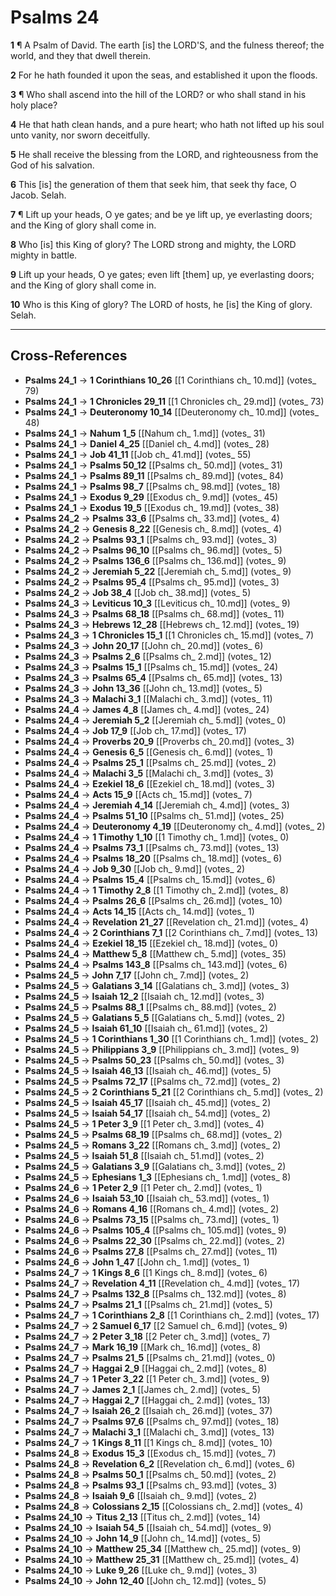 # Psalms 24

**1** ¶ A Psalm of David. The earth [is] the LORD'S, and the fulness thereof; the world, and they that dwell therein.

**2** For he hath founded it upon the seas, and established it upon the floods.

**3** ¶ Who shall ascend into the hill of the LORD? or who shall stand in his holy place?

**4** He that hath clean hands, and a pure heart; who hath not lifted up his soul unto vanity, nor sworn deceitfully.

**5** He shall receive the blessing from the LORD, and righteousness from the God of his salvation.

**6** This [is] the generation of them that seek him, that seek thy face, O Jacob. Selah.

**7** ¶ Lift up your heads, O ye gates; and be ye lift up, ye everlasting doors; and the King of glory shall come in.

**8** Who [is] this King of glory? The LORD strong and mighty, the LORD mighty in battle.

**9** Lift up your heads, O ye gates; even lift [them] up, ye everlasting doors; and the King of glory shall come in.

**10** Who is this King of glory? The LORD of hosts, he [is] the King of glory. Selah.

---

## Cross-References

- **Psalms 24_1** → **1 Corinthians 10_26** [[1 Corinthians ch_ 10.md]] (votes_ 79)
- **Psalms 24_1** → **1 Chronicles 29_11** [[1 Chronicles ch_ 29.md]] (votes_ 73)
- **Psalms 24_1** → **Deuteronomy 10_14** [[Deuteronomy ch_ 10.md]] (votes_ 48)
- **Psalms 24_1** → **Nahum 1_5** [[Nahum ch_ 1.md]] (votes_ 31)
- **Psalms 24_1** → **Daniel 4_25** [[Daniel ch_ 4.md]] (votes_ 28)
- **Psalms 24_1** → **Job 41_11** [[Job ch_ 41.md]] (votes_ 55)
- **Psalms 24_1** → **Psalms 50_12** [[Psalms ch_ 50.md]] (votes_ 31)
- **Psalms 24_1** → **Psalms 89_11** [[Psalms ch_ 89.md]] (votes_ 84)
- **Psalms 24_1** → **Psalms 98_7** [[Psalms ch_ 98.md]] (votes_ 18)
- **Psalms 24_1** → **Exodus 9_29** [[Exodus ch_ 9.md]] (votes_ 45)
- **Psalms 24_1** → **Exodus 19_5** [[Exodus ch_ 19.md]] (votes_ 38)
- **Psalms 24_2** → **Psalms 33_6** [[Psalms ch_ 33.md]] (votes_ 4)
- **Psalms 24_2** → **Genesis 8_22** [[Genesis ch_ 8.md]] (votes_ 4)
- **Psalms 24_2** → **Psalms 93_1** [[Psalms ch_ 93.md]] (votes_ 3)
- **Psalms 24_2** → **Psalms 96_10** [[Psalms ch_ 96.md]] (votes_ 5)
- **Psalms 24_2** → **Psalms 136_6** [[Psalms ch_ 136.md]] (votes_ 9)
- **Psalms 24_2** → **Jeremiah 5_22** [[Jeremiah ch_ 5.md]] (votes_ 9)
- **Psalms 24_2** → **Psalms 95_4** [[Psalms ch_ 95.md]] (votes_ 3)
- **Psalms 24_2** → **Job 38_4** [[Job ch_ 38.md]] (votes_ 5)
- **Psalms 24_3** → **Leviticus 10_3** [[Leviticus ch_ 10.md]] (votes_ 9)
- **Psalms 24_3** → **Psalms 68_18** [[Psalms ch_ 68.md]] (votes_ 11)
- **Psalms 24_3** → **Hebrews 12_28** [[Hebrews ch_ 12.md]] (votes_ 19)
- **Psalms 24_3** → **1 Chronicles 15_1** [[1 Chronicles ch_ 15.md]] (votes_ 7)
- **Psalms 24_3** → **John 20_17** [[John ch_ 20.md]] (votes_ 6)
- **Psalms 24_3** → **Psalms 2_6** [[Psalms ch_ 2.md]] (votes_ 12)
- **Psalms 24_3** → **Psalms 15_1** [[Psalms ch_ 15.md]] (votes_ 24)
- **Psalms 24_3** → **Psalms 65_4** [[Psalms ch_ 65.md]] (votes_ 13)
- **Psalms 24_3** → **John 13_36** [[John ch_ 13.md]] (votes_ 5)
- **Psalms 24_3** → **Malachi 3_1** [[Malachi ch_ 3.md]] (votes_ 11)
- **Psalms 24_4** → **James 4_8** [[James ch_ 4.md]] (votes_ 24)
- **Psalms 24_4** → **Jeremiah 5_2** [[Jeremiah ch_ 5.md]] (votes_ 0)
- **Psalms 24_4** → **Job 17_9** [[Job ch_ 17.md]] (votes_ 17)
- **Psalms 24_4** → **Proverbs 20_9** [[Proverbs ch_ 20.md]] (votes_ 3)
- **Psalms 24_4** → **Genesis 6_5** [[Genesis ch_ 6.md]] (votes_ 1)
- **Psalms 24_4** → **Psalms 25_1** [[Psalms ch_ 25.md]] (votes_ 2)
- **Psalms 24_4** → **Malachi 3_5** [[Malachi ch_ 3.md]] (votes_ 3)
- **Psalms 24_4** → **Ezekiel 18_6** [[Ezekiel ch_ 18.md]] (votes_ 3)
- **Psalms 24_4** → **Acts 15_9** [[Acts ch_ 15.md]] (votes_ 7)
- **Psalms 24_4** → **Jeremiah 4_14** [[Jeremiah ch_ 4.md]] (votes_ 3)
- **Psalms 24_4** → **Psalms 51_10** [[Psalms ch_ 51.md]] (votes_ 25)
- **Psalms 24_4** → **Deuteronomy 4_19** [[Deuteronomy ch_ 4.md]] (votes_ 2)
- **Psalms 24_4** → **1 Timothy 1_10** [[1 Timothy ch_ 1.md]] (votes_ 0)
- **Psalms 24_4** → **Psalms 73_1** [[Psalms ch_ 73.md]] (votes_ 13)
- **Psalms 24_4** → **Psalms 18_20** [[Psalms ch_ 18.md]] (votes_ 6)
- **Psalms 24_4** → **Job 9_30** [[Job ch_ 9.md]] (votes_ 2)
- **Psalms 24_4** → **Psalms 15_4** [[Psalms ch_ 15.md]] (votes_ 6)
- **Psalms 24_4** → **1 Timothy 2_8** [[1 Timothy ch_ 2.md]] (votes_ 8)
- **Psalms 24_4** → **Psalms 26_6** [[Psalms ch_ 26.md]] (votes_ 10)
- **Psalms 24_4** → **Acts 14_15** [[Acts ch_ 14.md]] (votes_ 1)
- **Psalms 24_4** → **Revelation 21_27** [[Revelation ch_ 21.md]] (votes_ 4)
- **Psalms 24_4** → **2 Corinthians 7_1** [[2 Corinthians ch_ 7.md]] (votes_ 13)
- **Psalms 24_4** → **Ezekiel 18_15** [[Ezekiel ch_ 18.md]] (votes_ 0)
- **Psalms 24_4** → **Matthew 5_8** [[Matthew ch_ 5.md]] (votes_ 35)
- **Psalms 24_4** → **Psalms 143_8** [[Psalms ch_ 143.md]] (votes_ 6)
- **Psalms 24_5** → **John 7_17** [[John ch_ 7.md]] (votes_ 2)
- **Psalms 24_5** → **Galatians 3_14** [[Galatians ch_ 3.md]] (votes_ 3)
- **Psalms 24_5** → **Isaiah 12_2** [[Isaiah ch_ 12.md]] (votes_ 3)
- **Psalms 24_5** → **Psalms 88_1** [[Psalms ch_ 88.md]] (votes_ 2)
- **Psalms 24_5** → **Galatians 5_5** [[Galatians ch_ 5.md]] (votes_ 2)
- **Psalms 24_5** → **Isaiah 61_10** [[Isaiah ch_ 61.md]] (votes_ 2)
- **Psalms 24_5** → **1 Corinthians 1_30** [[1 Corinthians ch_ 1.md]] (votes_ 2)
- **Psalms 24_5** → **Philippians 3_9** [[Philippians ch_ 3.md]] (votes_ 9)
- **Psalms 24_5** → **Psalms 50_23** [[Psalms ch_ 50.md]] (votes_ 3)
- **Psalms 24_5** → **Isaiah 46_13** [[Isaiah ch_ 46.md]] (votes_ 5)
- **Psalms 24_5** → **Psalms 72_17** [[Psalms ch_ 72.md]] (votes_ 2)
- **Psalms 24_5** → **2 Corinthians 5_21** [[2 Corinthians ch_ 5.md]] (votes_ 2)
- **Psalms 24_5** → **Isaiah 45_17** [[Isaiah ch_ 45.md]] (votes_ 2)
- **Psalms 24_5** → **Isaiah 54_17** [[Isaiah ch_ 54.md]] (votes_ 2)
- **Psalms 24_5** → **1 Peter 3_9** [[1 Peter ch_ 3.md]] (votes_ 4)
- **Psalms 24_5** → **Psalms 68_19** [[Psalms ch_ 68.md]] (votes_ 2)
- **Psalms 24_5** → **Romans 3_22** [[Romans ch_ 3.md]] (votes_ 2)
- **Psalms 24_5** → **Isaiah 51_8** [[Isaiah ch_ 51.md]] (votes_ 2)
- **Psalms 24_5** → **Galatians 3_9** [[Galatians ch_ 3.md]] (votes_ 2)
- **Psalms 24_5** → **Ephesians 1_3** [[Ephesians ch_ 1.md]] (votes_ 8)
- **Psalms 24_6** → **1 Peter 2_9** [[1 Peter ch_ 2.md]] (votes_ 1)
- **Psalms 24_6** → **Isaiah 53_10** [[Isaiah ch_ 53.md]] (votes_ 1)
- **Psalms 24_6** → **Romans 4_16** [[Romans ch_ 4.md]] (votes_ 2)
- **Psalms 24_6** → **Psalms 73_15** [[Psalms ch_ 73.md]] (votes_ 1)
- **Psalms 24_6** → **Psalms 105_4** [[Psalms ch_ 105.md]] (votes_ 9)
- **Psalms 24_6** → **Psalms 22_30** [[Psalms ch_ 22.md]] (votes_ 2)
- **Psalms 24_6** → **Psalms 27_8** [[Psalms ch_ 27.md]] (votes_ 11)
- **Psalms 24_6** → **John 1_47** [[John ch_ 1.md]] (votes_ 1)
- **Psalms 24_7** → **1 Kings 8_6** [[1 Kings ch_ 8.md]] (votes_ 6)
- **Psalms 24_7** → **Revelation 4_11** [[Revelation ch_ 4.md]] (votes_ 17)
- **Psalms 24_7** → **Psalms 132_8** [[Psalms ch_ 132.md]] (votes_ 8)
- **Psalms 24_7** → **Psalms 21_1** [[Psalms ch_ 21.md]] (votes_ 5)
- **Psalms 24_7** → **1 Corinthians 2_8** [[1 Corinthians ch_ 2.md]] (votes_ 17)
- **Psalms 24_7** → **2 Samuel 6_17** [[2 Samuel ch_ 6.md]] (votes_ 9)
- **Psalms 24_7** → **2 Peter 3_18** [[2 Peter ch_ 3.md]] (votes_ 7)
- **Psalms 24_7** → **Mark 16_19** [[Mark ch_ 16.md]] (votes_ 8)
- **Psalms 24_7** → **Psalms 21_5** [[Psalms ch_ 21.md]] (votes_ 0)
- **Psalms 24_7** → **Haggai 2_9** [[Haggai ch_ 2.md]] (votes_ 8)
- **Psalms 24_7** → **1 Peter 3_22** [[1 Peter ch_ 3.md]] (votes_ 9)
- **Psalms 24_7** → **James 2_1** [[James ch_ 2.md]] (votes_ 5)
- **Psalms 24_7** → **Haggai 2_7** [[Haggai ch_ 2.md]] (votes_ 13)
- **Psalms 24_7** → **Isaiah 26_2** [[Isaiah ch_ 26.md]] (votes_ 37)
- **Psalms 24_7** → **Psalms 97_6** [[Psalms ch_ 97.md]] (votes_ 18)
- **Psalms 24_7** → **Malachi 3_1** [[Malachi ch_ 3.md]] (votes_ 13)
- **Psalms 24_7** → **1 Kings 8_11** [[1 Kings ch_ 8.md]] (votes_ 10)
- **Psalms 24_8** → **Exodus 15_3** [[Exodus ch_ 15.md]] (votes_ 7)
- **Psalms 24_8** → **Revelation 6_2** [[Revelation ch_ 6.md]] (votes_ 6)
- **Psalms 24_8** → **Psalms 50_1** [[Psalms ch_ 50.md]] (votes_ 2)
- **Psalms 24_8** → **Psalms 93_1** [[Psalms ch_ 93.md]] (votes_ 3)
- **Psalms 24_8** → **Isaiah 9_6** [[Isaiah ch_ 9.md]] (votes_ 2)
- **Psalms 24_8** → **Colossians 2_15** [[Colossians ch_ 2.md]] (votes_ 4)
- **Psalms 24_10** → **Titus 2_13** [[Titus ch_ 2.md]] (votes_ 14)
- **Psalms 24_10** → **Isaiah 54_5** [[Isaiah ch_ 54.md]] (votes_ 9)
- **Psalms 24_10** → **John 14_9** [[John ch_ 14.md]] (votes_ 5)
- **Psalms 24_10** → **Matthew 25_34** [[Matthew ch_ 25.md]] (votes_ 9)
- **Psalms 24_10** → **Matthew 25_31** [[Matthew ch_ 25.md]] (votes_ 4)
- **Psalms 24_10** → **Luke 9_26** [[Luke ch_ 9.md]] (votes_ 3)
- **Psalms 24_10** → **John 12_40** [[John ch_ 12.md]] (votes_ 5)

